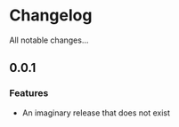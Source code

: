 # Changelog

All notable changes...

## 0.0.1

### Features

* An imaginary release that does not exist
